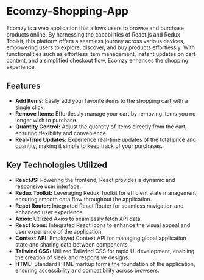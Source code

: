 # Ecomzy-Shopping-App

Ecomzy is a web application that allows users to browse and purchase products online. By harnessing the capabilities of React.js and Redux Toolkit, this platform offers a seamless journey across various devices, empowering users to explore, discover, and buy products effortlessly. With functionalities such as effortless item management, instant updates on cart content, and a simplified checkout flow, Ecomzy enhances the shopping experience.

## Features

- **Add Items:** Easily add your favorite items to the shopping cart with a single click.
- **Remove Items:** Effortlessly manage your cart by removing items you no longer wish to purchase.
- **Quantity Control:** Adjust the quantity of items directly from the cart, ensuring flexibility and convenience.
- **Real-Time Updates:** Experience real-time updates of the total price and quantity, making it simple to keep track of your purchases.

## Key Technologies Utilized

- **ReactJS:** Powering the frontend, React provides a dynamic and responsive user interface.
- **Redux Toolkit:** Leveraging Redux Toolkit for efficient state management, ensuring smooth data flow throughout the application.
- **React Router:** Integrated React Router for seamless navigation and enhanced user experience.
- **Axios:** Utilized Axios to seamlessly fetch API data.
- **React Icons:** Integrated React Icons to enhance the visual appeal and user experience of the application.
- **Context API:** Employed Context API for managing global application state and sharing data between components.
- **Tailwind CSS:** Utilized Tailwind CSS for rapid UI development, enabling the creation of sleek and responsive designs.
- **HTML:** Standard HTML markup forms the foundation of the application, ensuring accessibility and compatibility across browsers.


